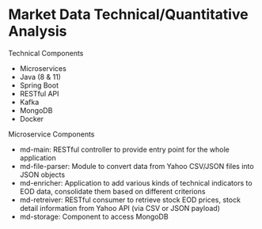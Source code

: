 # Market Data Technical/Quantitative Analysis

Technical Components
- Microservices
- Java (8 & 11)
- Spring Boot
- RESTful API
- Kafka
- MongoDB
- Docker

Microservice Components
- md-main: RESTful controller to provide entry point for the whole application
- md-file-parser: Module to convert data from Yahoo CSV/JSON files into JSON objects
- md-enricher: Application to add various kinds of technical indicators to EOD data, consolidate them based on different criterions 
- md-retreiver: RESTful consumer to retrieve stock EOD prices, stock detail information from Yahoo API (via CSV or JSON payload)
- md-storage: Component to access MongoDB
